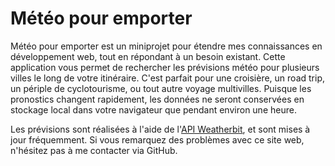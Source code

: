 # Météo pour emporter

Météo pour emporter est un miniprojet pour étendre mes connaissances en développement web, tout en répondant à un besoin existant. Cette application vous permet de rechercher les prévisions météo pour plusieurs villes le long de votre itinéraire. C'est parfait pour une croisière, un road trip, un périple de cyclotourisme, ou tout autre voyage multivilles. Puisque les pronostics changent rapidement, les données ne seront conservées en stockage local dans votre navigateur que pendant environ une heure.

Les prévisions sont réalisées à l'aide de l'[API Weatherbit](https://www.weatherbit.io/), et sont mises à jour fréquemment. Si vous remarquez des problèmes avec ce site web, n'hésitez pas à me contacter via GitHub.
